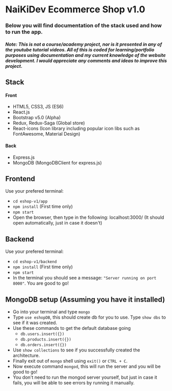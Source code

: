 # NaiKiDev Ecommerce Shop v1.0
### Below you will find documentation of the stack used and how to run the app.
##### Note: This is not a course/academy project, nor is it presented in any of the youtube tutorial videos. All of this is coded for learning/portfolio purposes using documentation and my current knowledge of the website development. I would appreciate any comments and ideas to improve this project.

## Stack
#### Front
* HTML5, CSS3, JS (ES6)
* React.js
* Bootstrap v5.0 (Alpha)
* Redux, Redux-Saga (Global store)
* React-icons (Icon library including popular icon libs such as FontAwesome, Material Design)
#### Back
* Express.js
* MongoDB (MongoDBClient for express.js)


## Frontend
Use your prefered terminal:
* ```cd eshop-v1/app```
* ```npm install``` (First time only)
* ```npm start```
* Open the browser, then type in the following: localhost:3000/ (It should open automatically, just in case it doesn't)
 
## Backend
Use your prefered terminal:
* ```cd eshop-v1/backend```
* ```npm install``` (First time only)
* ```npm start```
* In the terminal you should see a message: ```"Server running on port 8000"```. You are good to go!

## MongoDB setup (Assuming you have it installed)
* Go into your terminal and type ```mongo```
* Type ```use eshopDB```, this should create db for you to use. Type ```show dbs``` to see if it was created.
* Use these commands to get the default database going 
  * ```db.users.insert({})```
  * ```db.products.insert({})```
  * ```db.orders.insert({})```
* Use ```show collections``` to see if you successfully created the architecture.
* Finally exit out of ```mongo``` shell using ```exit()``` or ```CTRL + C```.
* Now execute command ```mongod```, this will run the server and you will be good to go!
* You don't need to run the mongod server yourself, but just in case it fails, you will be able to see errors by running it manually.
